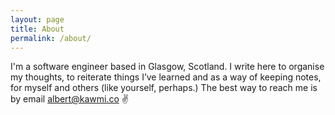 ```yaml
---
layout: page
title: About
permalink: /about/
---
```


I'm a software engineer based in Glasgow, Scotland. I write here to organise my thoughts, to reiterate things I’ve learned and as a way of keeping notes, for myself and others (like yourself, perhaps.) The best way to reach me is by email [albert@kawmi.co](mailto:albert@kawmi.co) ✌️
